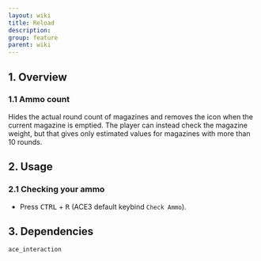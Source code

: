 ```yaml
---
layout: wiki
title: Reload
description: 
group: feature
parent: wiki
---
```


## 1. Overview

### 1.1 Ammo count
Hides the actual round count of magazines and removes the icon when the current magazine is emptied. The player can instead check the magazine weight, but that gives only estimated values for magazines with more than 10 rounds.

## 2. Usage

### 2.1 Checking your ammo
- Press <kbd>CTRL</kbd> + <kbd>R</kbd> (ACE3 default keybind `Check Ammo`).

## 3. Dependencies

`ace_interaction`
